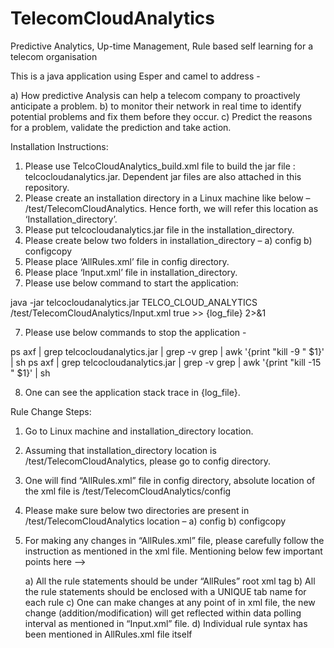 # TelecomCloudAnalytics
Predictive Analytics, Up-time Management, Rule based self learning for a telecom organisation

This is a java application using Esper and camel to address -

a) How predictive Analysis can help a telecom company to proactively anticipate a problem.
b) to monitor their network in real time to identify potential problems and fix them before they occur.
c) Predict the reasons for a problem, validate the prediction and take action.

Installation Instructions: 
1.  Please use TelcoCloudAnalytics_build.xml file to build the jar file : telcocloudanalytics.jar. Dependent jar files are also attached in this repository.
2.	Please create an installation directory in a Linux machine like below – 
/test/TelecomCloudAnalytics. Hence forth, we will refer this location as ‘Installation_directory’.
2.	Please put telcocloudanalytics.jar file in the installation_directory.
3.	Please create below two folders in installation_directory – 
    a) config
    b) configcopy
4.	Please place ‘AllRules.xml’ file in config directory. 
5.	Please place ‘Input.xml’ file in installation_directory.
6.  Please use below command to start the application:

java -jar telcocloudanalytics.jar TELCO_CLOUD_ANALYTICS /test/TelecomCloudAnalytics/Input.xml true >> {log_file} 2>&1

7.	Please use below commands to stop the application - 

ps axf | grep telcocloudanalytics.jar | grep -v grep | awk '{print "kill -9 " $1}' | sh
ps axf | grep telcocloudanalytics.jar | grep -v grep | awk '{print "kill -15 " $1}' | sh

8.  One can see the application stack trace in {log_file}.

Rule Change Steps:
1.	Go to Linux machine and installation_directory location.
2.	Assuming that installation_directory location is /test/TelecomCloudAnalytics, please go to config directory.
3.	One will find “AllRules.xml” file in config directory, absolute location of the xml file is /test/TelecomCloudAnalytics/config
4.	Please make sure below two directories are present in /test/TelecomCloudAnalytics location – 
    a) config
    b) configcopy

5.	For making any changes in “AllRules.xml” file, please carefully follow the instruction as mentioned in the xml file. 
    Mentioning below few important points here –> 
    
    a)	All the rule statements should be under “AllRules” root xml tag
    b)	All the rule statements should be enclosed with a UNIQUE tab name for each rule
    c)	One can make changes at any point of in xml file, the new change (addition/modification) will get reflected within data polling         interval as mentioned in “Input.xml” file.
    d)	Individual rule syntax has been mentioned in AllRules.xml file itself
    
